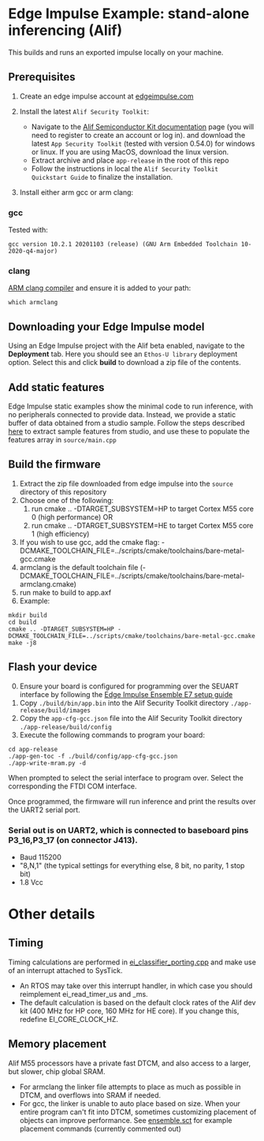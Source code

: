 # Edge Impulse Example: stand-alone inferencing (Alif)

This builds and runs an exported impulse locally on your machine. 

## Prerequisites
1. Create an edge impulse account at [edgeimpulse.com](https://www.edgeimpulse.com/)
2. Install the latest `Alif Security Toolkit`:

    * Navigate to the [Alif Semiconductor Kit documentation](https://alifsemi.com/kits) page (you will need to register to create an account or log in). and download the latest `App Security Toolkit` (tested with version 0.54.0) for windows or linux. If you are using MacOS, download the linux version.
    * Extract archive and place `app-release` in the root of this repo
    * Follow the instructions in local the `Alif Security Toolkit Quickstart Guide` to finalize the installation.
3. Install either arm gcc or arm clang: 

### gcc
Tested with:
```
gcc version 10.2.1 20201103 (release) (GNU Arm Embedded Toolchain 10-2020-q4-major)
```

### clang
[ARM clang compiler](https://developer.arm.com/tools-and-software/embedded/arm-compiler/downloads/version-6) and ensure it is added to your path:
```
which armclang
```

## Downloading your Edge Impulse model
Using an Edge Impulse project with the Alif beta enabled, navigate to the **Deployment** tab. Here you should see an `Ethos-U library` deployment option. Select this and click **build** to download a zip file of the contents.

## Add static features
Edge Impulse static examples show the minimal code to run inference, with no peripherals connected to provide data. Instead, we provide a static buffer of data obtained from a studio sample. Follow the steps described [here](https://docs.edgeimpulse.com/docs/running-your-impulse-locally-zephyr#running-the-impulse) to extract sample features from studio, and use these to populate the features array in `source/main.cpp`

## Build the firmware
1. Extract the zip file downloaded from edge impulse into the `source` directory of this repository
2. Choose one of the following:
    1. run cmake .. -DTARGET_SUBSYSTEM=HP to target Cortex M55 core 0 (high performance) OR
    2. run cmake .. -DTARGET_SUBSYSTEM=HE to target Cortex M55 core 1 (high efficiency)
3. If you wish to use gcc, add the cmake flag: -DCMAKE_TOOLCHAIN_FILE=../scripts/cmake/toolchains/bare-metal-gcc.cmake
4. armclang is the default toolchain file (-DCMAKE_TOOLCHAIN_FILE=../scripts/cmake/toolchains/bare-metal-armclang.cmake)
5. run make to build to app.axf
6. Example:
```
mkdir build
cd build
cmake .. -DTARGET_SUBSYSTEM=HP -DCMAKE_TOOLCHAIN_FILE=../scripts/cmake/toolchains/bare-metal-gcc.cmake
make -j8
```

## Flash your device
0. Ensure your board is configured for programming over the SEUART interface by following the [Edge Impulse Ensemble E7 setup guide](https://docs.edgeimpulse.com/docs/development-platforms/officially-supported-mcu-targets/alif-ensemble-e7#connecting-to-edge-impulse)
1. Copy `./build/bin/app.bin` into the Alif Security Toolkit directory `./app-release/build/images`
2. Copy the `app-cfg-gcc.json` file into the Alif Security Toolkit directory `./app-release/build/config`
3. Execute the following commands to program your board:

```
cd app-release
./app-gen-toc -f ./build/config/app-cfg-gcc.json
./app-write-mram.py -d
```

When prompted to select the serial interface to program over. Select the corresponding the FTDI COM interface.

Once programmed, the firmware will run inference and print the results over the UART2 serial port.

### Serial out is on UART2, which is connected to baseboard pins P3_16,P3_17 (on connector J413).
- Baud 115200
- "8,N,1" (the typical settings for everything else, 8 bit, no parity, 1 stop bit)
- 1.8 Vcc

# Other details

## Timing

Timing calculations are performed in [ei_classifier_porting.cpp](source/ei_classifier_porting.cpp) and make use of an interrupt attached to SysTick.
- An RTOS may take over this interrupt handler, in which case you should reimplement ei_read_timer_us and _ms.
- The default calculation is based on the default clock rates of the Alif dev kit (400 MHz for HP core, 160 MHz for HE core).  If you change this, redefine EI_CORE_CLOCK_HZ.

## Memory placement

Alif M55 processors have a private fast DTCM, and also access to a larger, but slower, chip global SRAM.
- For armclang the linker file attempts to place as much as possible in DTCM, and overflows into SRAM if needed.
- For gcc, the linker is unable to auto place based on size. When your entire program can't fit into DTCM, sometimes customizing placement of objects can improve performance.
See [ensemble.sct](ensemble.sct) for example placement commands (currently commented out)
